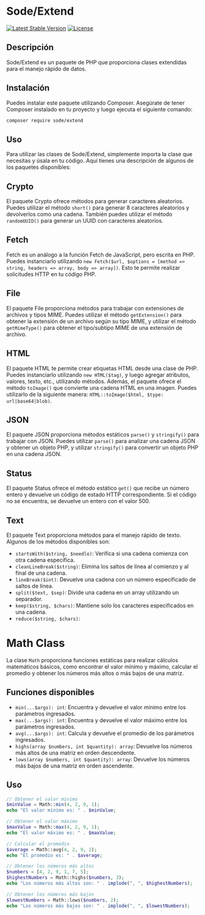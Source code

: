 # Sode/Extend

[![Latest Stable Version](https://poser.pugx.org/sode/extend/v)](//packagist.org/packages/sode/extend)
[![License](https://poser.pugx.org/sode/extend/license)](//packagist.org/packages/sode/extend)

## Descripción

Sode/Extend es un paquete de PHP que proporciona clases extendidas para el manejo rápido de datos.

## Instalación

Puedes instalar este paquete utilizando Composer. Asegúrate de tener Composer instalado en tu proyecto y luego ejecuta el siguiente comando:

```bash
composer require sode/extend
```

## Uso
Para utilizar las clases de Sode/Extend, simplemente importa la clase que necesitas y úsala en tu código. Aquí tienes una descripción de algunos de los paquetes disponibles:

## Crypto
El paquete Crypto ofrece métodos para generar caracteres aleatorios. Puedes utilizar el método ```short()``` para generar 8 caracteres aleatorios y devolverlos como una cadena. También puedes utilizar el método ```randomUUID()``` para generar un UUID con caracteres aleatorios.

## Fetch
Fetch es un análogo a la función Fetch de JavaScript, pero escrita en PHP. Puedes instanciarlo utilizando ```new Fetch($url, $options = [method => string, headers => array, body => array])```. Esto te permite realizar solicitudes HTTP en tu código PHP.

## File
El paquete File proporciona métodos para trabajar con extensiones de archivos y tipos MIME. Puedes utilizar el método ```getExtension()``` para obtener la extensión de un archivo según su tipo MIME, y utilizar el método ```getMimeType()``` para obtener el tipo/subtipo MIME de una extensión de archivo.

## HTML
El paquete HTML te permite crear etiquetas HTML desde una clase de PHP. Puedes instanciarlo utilizando ```new HTML($tag)```, y luego agregar atributos, valores, texto, etc., utilizando métodos. Además, el paquete ofrece el método ```toImage()``` que convierte una cadena HTML en una imagen. Puedes utilizarlo de la siguiente manera: ```HTML::toImage($html, $type: url|base64|blob)```.

## JSON
El paquete JSON proporciona métodos estáticos ```parse()``` y ```stringify()``` para trabajar con JSON. Puedes utilizar ```parse()``` para analizar una cadena JSON y obtener un objeto PHP, y utilizar ```stringify()``` para convertir un objeto PHP en una cadena JSON.

## Status
El paquete Status ofrece el método estático ```get()``` que recibe un número entero y devuelve un código de estado HTTP correspondiente. Si el código no se encuentra, se devuelve un entero con el valor 500.

## Text
El paquete Text proporciona métodos para el manejo rápido de texto. Algunos de los métodos disponibles son:

- ```startsWith($string, $needle)```: Verifica si una cadena comienza con otra cadena específica.
- ```cleanLineBreak($string)```: Elimina los saltos de línea al comienzo y al final de una cadena.
- ```lineBreak($int)```: Devuelve una cadena con un número especificado de saltos de línea.
- ```split($text, $sep)```: Divide una cadena en un array utilizando un separador.
- ```keep($string, $chars)```: Mantiene solo los caracteres especificados en una cadena.
- ```reduce($string, $chars)```:

# Math Class

La clase `Math` proporciona funciones estáticas para realizar cálculos matemáticos básicos, como encontrar el valor mínimo y máximo, calcular el promedio y obtener los números más altos o más bajos de una matriz.

## Funciones disponibles

- `min(...$args): int`: Encuentra y devuelve el valor mínimo entre los parámetros ingresados.
- `max(...$args): int`: Encuentra y devuelve el valor máximo entre los parámetros ingresados.
- `avg(...$args): int`: Calcula y devuelve el promedio de los parámetros ingresados.
- `highs(array $numbers, int $quantity): array`: Devuelve los números más altos de una matriz en orden descendente.
- `lows(array $numbers, int $quantity): array`: Devuelve los números más bajos de una matriz en orden ascendente.

## Uso

```php
// Obtener el valor mínimo
$minValue = Math::min(4, 2, 9, 1);
echo "El valor mínimo es: " . $minValue;

// Obtener el valor máximo
$maxValue = Math::max(4, 2, 9, 1);
echo "El valor máximo es: " . $maxValue;

// Calcular el promedio
$average = Math::avg(4, 2, 9, 1);
echo "El promedio es: " . $average;

// Obtener los números más altos
$numbers = [4, 2, 9, 1, 7, 5];
$highestNumbers = Math::highs($numbers, 3);
echo "Los números más altos son: " . implode(", ", $highestNumbers);

// Obtener los números más bajos
$lowestNumbers = Math::lows($numbers, 2);
echo "Los números más bajos son: " . implode(", ", $lowestNumbers);
